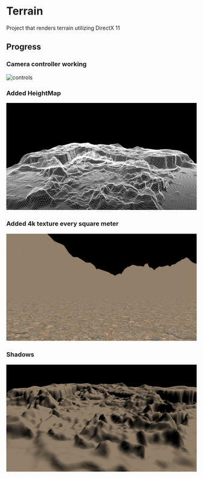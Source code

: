 # Terrain

Project that renders terrain utilizing DirectX 11

## Progress

### Camera controller working

![controls](images/controls.gif)

### Added HeightMap

![height](images/height.png)

### Added 4k texture every square meter

![terraintexture](images/terraintexture.png)

### Shadows

![shading](images/shading.png)
